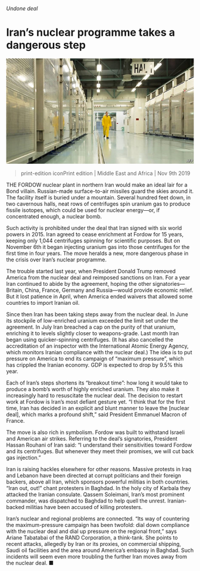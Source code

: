 ###### Undone deal

# Iran’s nuclear programme takes a dangerous step 

![image](images/20191109_map501.jpg) 

> print-edition iconPrint edition | Middle East and Africa | Nov 9th 2019 

THE FORDOW nuclear plant in northern Iran would make an ideal lair for a Bond villain. Russian-made surface-to-air missiles guard the skies around it. The facility itself is buried under a mountain. Several hundred feet down, in two cavernous halls, neat rows of centrifuges spin uranium gas to produce fissile isotopes, which could be used for nuclear energy—or, if concentrated enough, a nuclear bomb. 

Such activity is prohibited under the deal that Iran signed with six world powers in 2015. Iran agreed to cease enrichment at Fordow for 15 years, keeping only 1,044 centrifuges spinning for scientific purposes. But on November 6th it began injecting uranium gas into those centrifuges for the first time in four years. The move heralds a new, more dangerous phase in the crisis over Iran’s nuclear programme. 

The trouble started last year, when President Donald Trump removed America from the nuclear deal and reimposed sanctions on Iran. For a year Iran continued to abide by the agreement, hoping the other signatories—Britain, China, France, Germany and Russia—would provide economic relief. But it lost patience in April, when America ended waivers that allowed some countries to import Iranian oil. 

Since then Iran has been taking steps away from the nuclear deal. In June its stockpile of low-enriched uranium exceeded the limit set under the agreement. In July Iran breached a cap on the purity of that uranium, enriching it to levels slightly closer to weapons-grade. Last month Iran began using quicker-spinning centrifuges. (It has also cancelled the accreditation of an inspector with the International Atomic Energy Agency, which monitors Iranian compliance with the nuclear deal.) The idea is to put pressure on America to end its campaign of “maximum pressure”, which has crippled the Iranian economy. GDP is expected to drop by 9.5% this year. 

Each of Iran’s steps shortens its “breakout time”: how long it would take to produce a bomb’s worth of highly enriched uranium. They also make it increasingly hard to resuscitate the nuclear deal. The decision to restart work at Fordow is Iran’s most defiant gesture yet. “I think that for the first time, Iran has decided in an explicit and blunt manner to leave the [nuclear deal], which marks a profound shift,” said President Emmanuel Macron of France. 

The move is also rich in symbolism. Fordow was built to withstand Israeli and American air strikes. Referring to the deal’s signatories, President Hassan Rouhani of Iran said: “I understand their sensitivities toward Fordow and its centrifuges. But whenever they meet their promises, we will cut back gas injection.” 

Iran is raising hackles elsewhere for other reasons. Massive protests in Iraq and Lebanon have been directed at corrupt politicians and their foreign backers, above all Iran, which sponsors powerful militias in both countries. “Iran out, out!” chant protesters in Baghdad. In the holy city of Karbala they attacked the Iranian consulate. Qassem Soleimani, Iran’s most prominent commander, was dispatched to Baghdad to help quell the unrest. Iranian-backed militias have been accused of killing protesters. 

Iran’s nuclear and regional problems are connected. “Its way of countering the maximum-pressure campaign has been twofold: dial down compliance with the nuclear deal and dial up pressure on the regional front,” says Ariane Tabatabai of the RAND Corporation, a think-tank. She points to recent attacks, allegedly by Iran or its proxies, on commercial shipping, Saudi oil facilities and the area around America’s embassy in Baghdad. Such incidents will seem even more troubling the further Iran moves away from the nuclear deal. ■ 

